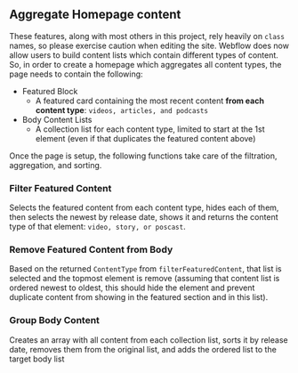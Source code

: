 ## Aggregate Homepage content

These features, along with most others in this project, rely heavily on `class` names, so please exercise caution when editing the site.
Webflow does now allow users to build content lists which contain different types of content. So, in order to create a homepage which aggregates all content types, the page needs to contain the following:

- Featured Block
  - A featured card containing the most recent content **from each content type**: `videos, articles, and podcasts`
- Body Content Lists
  - A collection list for each content type, limited to start at the 1st element (even if that duplicates the featured content above)

Once the page is setup, the following functions take care of the filtration, aggregation, and sorting.

### Filter Featured Content

Selects the featured content from each content type, hides each of them, then selects the newest by release date, shows it and returns the content type of that element: `video, story, or poscast`.

### Remove Featured Content from Body

Based on the returned `ContentType` from `filterFeaturedContent`, that list is selected and the topmost element is remove (assuming that content list is ordered newest to oldest, this should hide the element and prevent duplicate content from showing in the featured section and in this list).

### Group Body Content

Creates an array with all content from each collection list, sorts it by release date, removes them from the original list, and adds the ordered list to the target body list
